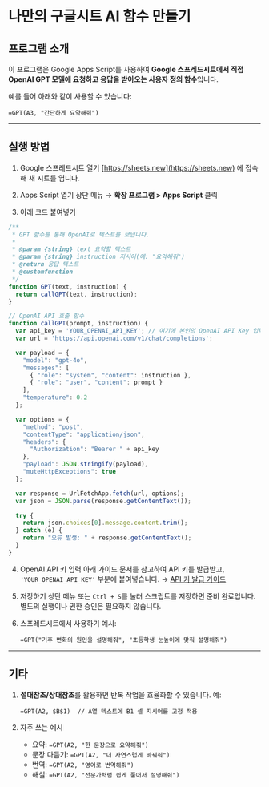 
# 나만의 구글시트 AI 함수 만들기
## 프로그램 소개

이 프로그램은 Google Apps Script를 사용하여 **Google 스프레드시트에서 직접 OpenAI GPT 모델에 요청하고 응답을 받아오는 사용자 정의 함수**입니다.

예를 들어 아래와 같이 사용할 수 있습니다:

```
=GPT(A3, "간단하게 요약해줘")
```

---

## 실행 방법

1. Google 스프레드시트 열기
   [https://sheets.new](https://sheets.new) 에 접속해 새 시트를 엽니다.

2. Apps Script 열기
   상단 메뉴 → **확장 프로그램 > Apps Script** 클릭

3. 아래 코드 붙여넣기

```javascript
/**
 * GPT 함수를 통해 OpenAI로 텍스트를 보냅니다.
 *
 * @param {string} text 요약할 텍스트
 * @param {string} instruction 지시어(예: "요약해줘")
 * @return 응답 텍스트
 * @customfunction
 */
function GPT(text, instruction) {
  return callGPT(text, instruction);
}

// OpenAI API 호출 함수
function callGPT(prompt, instruction) {
  var api_key = 'YOUR_OPENAI_API_KEY'; // 여기에 본인의 OpenAI API Key 입력
  var url = 'https://api.openai.com/v1/chat/completions';

  var payload = {
    "model": "gpt-4o",
    "messages": [
      { "role": "system", "content": instruction },
      { "role": "user", "content": prompt }
    ],
    "temperature": 0.2
  };

  var options = {
    "method": "post",
    "contentType": "application/json",
    "headers": {
      "Authorization": "Bearer " + api_key
    },
    "payload": JSON.stringify(payload),
    "muteHttpExceptions": true
  };

  var response = UrlFetchApp.fetch(url, options);
  var json = JSON.parse(response.getContentText());

  try {
    return json.choices[0].message.content.trim();
  } catch (e) {
    return "오류 발생: " + response.getContentText();
  }
}
```

4. OpenAI API 키 입력
   아래 가이드 문서를 참고하여 API 키를 발급받고, `'YOUR_OPENAI_API_KEY'` 부분에 붙여넣습니다.
   → [API 키 발급 가이드](https://github.com/dabidstudio/dabidstudio_guides/blob/main/get-openai-api-key.md)

5. 저장하기
   상단 메뉴 또는 `Ctrl + S`를 눌러 스크립트를 저장하면 준비 완료입니다.
   별도의 실행이나 권한 승인은 필요하지 않습니다.

6. 스프레드시트에서 사용하기
   예시:

   ```
   =GPT("기후 변화의 원인을 설명해줘", "초등학생 눈높이에 맞춰 설명해줘")
   ```

---

## 기타

1. **절대참조/상대참조**를 활용하면 반복 작업을 효율화할 수 있습니다.
   예:

   ```
   =GPT(A2, $B$1)  // A열 텍스트에 B1 셀 지시어를 고정 적용
   ```

2. 자주 쓰는 예시

   * 요약: `=GPT(A2, "한 문장으로 요약해줘")`
   * 문장 다듬기: `=GPT(A2, "더 자연스럽게 바꿔줘")`
   * 번역: `=GPT(A2, "영어로 번역해줘")`
   * 해설: `=GPT(A2, "전문가처럼 쉽게 풀어서 설명해줘")`
